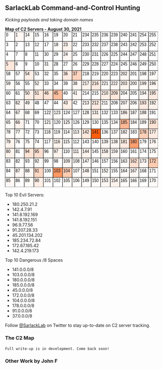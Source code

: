 ## SarlackLab Command-and-Control Hunting
_Kicking payloads and taking domain names_


**Map of C2 Servers - August 30, 2021**
<br>
<img src="https://raw.githubusercontent.com/Abjuri5t/SarlackLab/main/2021-Maps/TEST_2021-August-31.jpg" height="512">

Top 10 Evil Servers:
 - 180.250.21.2
 - 142.4.7.91
 - 141.8.192.169
 - 141.8.192.151
 - 96.9.77.56
 - 91.207.28.33
 - 45.201.134.202
 - 185.234.72.84
 - 172.67.185.42
 - 142.4.219.173

Top 10 Dangerous /8 Spaces
 - 141.0.0.0/8
 - 103.0.0.0/8
 - 180.0.0.0/8
 - 185.0.0.0/8
 - 45.0.0.0/8
 - 172.0.0.0/8
 - 104.0.0.0/8
 - 178.0.0.0/8
 - 91.0.0.0/8
 - 37.0.0.0/8

Follow <a href="https://twitter.com/SarlackLab" target="_blank">@SarlackLab</a> on Twitter to stay up-to-date on C2 server tracking.


### The C2 Map
`Full write-up is in development. Come back soon!`


### Other Work by John F
